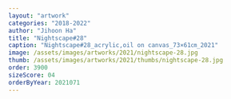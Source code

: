 ```yaml
---
layout: "artwork"
categories: "2018-2022"
author: "Jihoon Ha"
title: "Nightscape#28"
caption: "Nightscape#28_acrylic,oil on canvas_73×61㎝_2021"
image: /assets/images/artworks/2021/nightscape-28.jpg
thumb: /assets/images/artworks/2021/thumbs/nightscape-28.jpg
order: 3900
sizeScore: 04
orderByYear: 2021071
---
```

